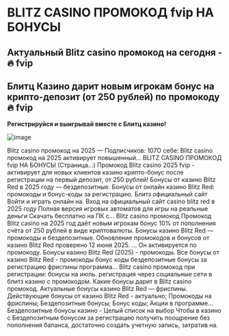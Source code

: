 # BLITZ CASINO ПРОМОКОД fvip НА БОНУСЫ

## Актуальный Blitz casino промокод на сегодня - 🔥 fvip

## Блитц Казино дарит новым игрокам бонус на крипто-депозит (от 250 рублей) по промокоду 🔥 fvip

**Регистрируйся и выигрывай вместе с Блитц казино!**

![image](https://github.com/user-attachments/assets/56523c06-4ec1-49a7-94c6-e80f6b5cee83)


Blitz casino промокод на 2025 — Подписчиков: 107О себе: Blitz casino промокод на 2025 активирует повышенный...
BLITZ CASINO ПРОМОКОД fvip НА БОНУСЫ (Страница...) Промокод Blitz casino 2025 fvip - активирует для новых клиентов казино крипто-бонус после регистрации на первый депозит, от 250 рублей!
Бонусы от казино Blitz Red в 2025 году — бездепозитные. Бонусы от онлайн казино Blitz Red: промокоды и бонус-коды за регистрацию.
Блитз официальный сайт Войти и играть онлайн на. Вход на официальный сайт casino blitz red в 2025 году Полная версия игровых автоматов для игры на реальные деньги Скачать бесплатно на ПК с...
Blitz casino промокод Промокод Blitz casino на 2025 год даёт новым игрокам бонус 10% от пополнения счёта от 250 рублей в виде криптовалюты.
Бонусы казино Blitz Red — промокоды и бездепозитные. Обновление промокодов и бонусов от казино Blitz Red проверено 12 июня 2025. ... Он активируется по промокоду.
Бонусы казино Blitz Red (2025) - промокоды. Все бонусы от казино Blitz Red - промокоды бонус коды бездепозитные бонусы за регистрацию фриспины программа...
Blitz casino промокод при регистрации: бонусы на июль. регистрация через социальные сети в блитз казино с промокодом. Какие бонусы дарит в Blitz casino промокод.
Актуальные бонусы казино Blitz Red — фриспины. Действующие бонусы от казино Blitz Red - актуально; Промокоды на фриспины; Бездепозитные бонусы; Бонус коды; Акции в программе...
Бездепозитные бонусы казино - Целый список на выбор Чтобы в казино с Бездепозитным бонусом за регистрацию получить поощрение без пополнения баланса, достаточно создать учетную запись, затратив на.
